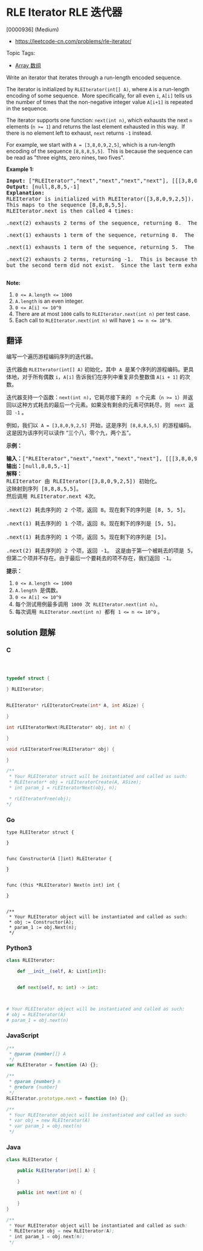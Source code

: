 # RLE Iterator RLE 迭代器

[0000936] (Medium)

- https://leetcode-cn.com/problems/rle-iterator/

Topic Tags:

- [Array 数组](https://leetcode-cn.com/tag/array/)

Write an iterator that iterates through a run-length encoded sequence.

The iterator is initialized by `RLEIterator(int[] A)`, where `A` is a run-length encoding of some sequence.  More specifically, for all even `i`, `A[i]` tells us the number of times that the non-negative integer value `A[i+1]` is repeated in the sequence.

The iterator supports one function: `next(int n)`, which exhausts the next `n` elements (`n >= 1`) and returns the last element exhausted in this way.  If there is no element left to exhaust, `next` returns `-1` instead.

For example, we start with `A = [3,8,0,9,2,5]`, which is a run-length encoding of the sequence `[8,8,8,5,5]`.  This is because the sequence can be read as "three eights, zero nines, two fives".

**Example 1:**

<pre><strong>Input: </strong><span id="example-input-1-1">["RLEIterator","next","next","next","next"]</span>, <span id="example-input-1-2">[[[3,8,0,9,2,5]],[2],[1],[1],[2]]</span>
<strong>Output: </strong><span id="example-output-1">[null,8,8,5,-1]</span>
<strong>Explanation: </strong>
RLEIterator is initialized with RLEIterator([3,8,0,9,2,5]).
This maps to the sequence [8,8,8,5,5].
RLEIterator.next is then called 4 times:

.next(2) exhausts 2 terms of the sequence, returning 8.  The remaining sequence is now [8, 5, 5].

.next(1) exhausts 1 term of the sequence, returning 8.  The remaining sequence is now [5, 5].

.next(1) exhausts 1 term of the sequence, returning 5.  The remaining sequence is now [5].

.next(2) exhausts 2 terms, returning -1.  This is because the first term exhausted was 5,
but the second term did not exist.  Since the last term exhausted does not exist, we return -1.

</pre>

**Note:**

1.  `0 <= A.length <= 1000`
2.  `A.length` is an even integer.
3.  `0 <= A[i] <= 10^9`
4.  There are at most `1000` calls to `RLEIterator.next(int n)` per test case.
5.  Each call to `RLEIterator.next(int n)` will have `1 <= n <= 10^9`.

## 翻译

编写一个遍历游程编码序列的迭代器。

迭代器由 `RLEIterator(int[] A)` 初始化，其中  `A`  是某个序列的游程编码。更具体地，对于所有偶数 `i`，`A[i]` 告诉我们在序列中重复非负整数值 `A[i + 1]` 的次数。

迭代器支持一个函数：`next(int n)`，它耗尽接下来的   `n` 个元素（`n >= 1`）并返回以这种方式耗去的最后一个元素。如果没有剩余的元素可供耗尽，则   `next`  返回  `-1` 。

例如，我们以  `A = [3,8,0,9,2,5]`  开始，这是序列  `[8,8,8,5,5]`  的游程编码。这是因为该序列可以读作 “三个八，零个九，两个五”。

**示例：**

<pre><strong>输入：</strong>["RLEIterator","next","next","next","next"], [[[3,8,0,9,2,5]],[2],[1],[1],[2]]
<strong>输出：</strong>[null,8,8,5,-1]
<strong>解释：</strong>
RLEIterator 由 RLEIterator([3,8,0,9,2,5]) 初始化。
这映射到序列 [8,8,8,5,5]。
然后调用 RLEIterator.next 4次。

.next(2) 耗去序列的 2 个项，返回 8。现在剩下的序列是 [8, 5, 5]。

.next(1) 耗去序列的 1 个项，返回 8。现在剩下的序列是 [5, 5]。

.next(1) 耗去序列的 1 个项，返回 5。现在剩下的序列是 [5]。

.next(2) 耗去序列的 2 个项，返回 -1。 这是由于第一个被耗去的项是 5，
但第二个项并不存在。由于最后一个要耗去的项不存在，我们返回 -1。
</pre>

**提示：**

1.  `0 <= A.length <= 1000`
2.  `A.length`  是偶数。
3.  `0 <= A[i] <= 10^9`
4.  每个测试用例最多调用  `1000`  次  `RLEIterator.next(int n)`。
5.  每次调用  `RLEIterator.next(int n)`  都有  `1 <= n <= 10^9` 。

## solution 题解

### C

```c



typedef struct {

} RLEIterator;


RLEIterator* rLEIteratorCreate(int* A, int ASize) {

}

int rLEIteratorNext(RLEIterator* obj, int n) {

}

void rLEIteratorFree(RLEIterator* obj) {

}

/**
 * Your RLEIterator struct will be instantiated and called as such:
 * RLEIterator* obj = rLEIteratorCreate(A, ASize);
 * int param_1 = rLEIteratorNext(obj, n);

 * rLEIteratorFree(obj);
*/
```

### Go

```golang
type RLEIterator struct {

}


func Constructor(A []int) RLEIterator {

}


func (this *RLEIterator) Next(n int) int {

}


/**
 * Your RLEIterator object will be instantiated and called as such:
 * obj := Constructor(A);
 * param_1 := obj.Next(n);
 */
```

### Python3

```python
class RLEIterator:

    def __init__(self, A: List[int]):


    def next(self, n: int) -> int:



# Your RLEIterator object will be instantiated and called as such:
# obj = RLEIterator(A)
# param_1 = obj.next(n)
```

### JavaScript

```javascript
/**
 * @param {number[]} A
 */
var RLEIterator = function (A) {};

/**
 * @param {number} n
 * @return {number}
 */
RLEIterator.prototype.next = function (n) {};

/**
 * Your RLEIterator object will be instantiated and called as such:
 * var obj = new RLEIterator(A)
 * var param_1 = obj.next(n)
 */
```

### Java

```java
class RLEIterator {

    public RLEIterator(int[] A) {

    }

    public int next(int n) {

    }
}

/**
 * Your RLEIterator object will be instantiated and called as such:
 * RLEIterator obj = new RLEIterator(A);
 * int param_1 = obj.next(n);
 */
```
